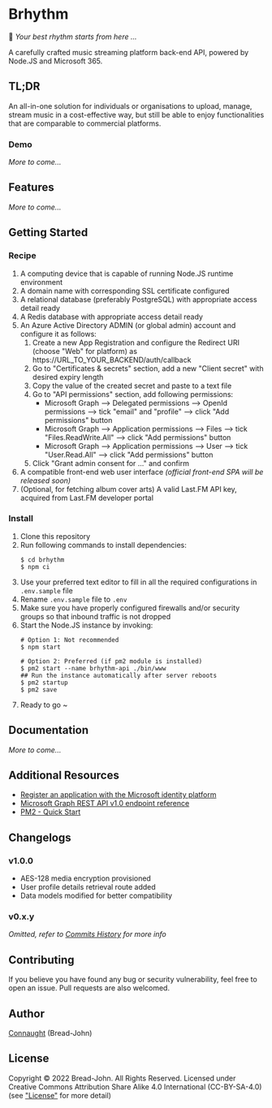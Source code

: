 # Brhythm
🎵 _Your best rhythm starts from here ..._

A carefully crafted music streaming platform back-end API, powered by Node.JS and Microsoft 365.

## TL;DR
An all-in-one solution for individuals or organisations to upload, manage, stream music in a cost-effective way, but still be able to enjoy functionalities that are comparable to commercial platforms.
### Demo
_More to come..._

## Features
_More to come..._

## Getting Started
### Recipe
1. A computing device that is capable of running Node.JS runtime environment
2. A domain name with corresponding SSL certificate configured
3. A relational database (preferably PostgreSQL) with appropriate access detail ready
4. A Redis database with appropriate access detail ready
5. An Azure Active Directory ADMIN (or global admin) account and configure it as follows:
   1. Create a new App Registration and configure the Redirect URI (choose "Web" for platform) as https://URL_TO_YOUR_BACKEND/auth/callback
   2. Go to "Certificates & secrets" section, add a new "Client secret" with desired expiry length
   3. Copy the value of the created secret and paste to a text file
   4. Go to "API permissions" section, add following permissions:
      - Microsoft Graph --> Delegated permissions --> OpenId permissions --> tick "email" and "profile" --> click "Add permissions" button
      - Microsoft Graph --> Application permissions --> Files --> tick "Files.ReadWrite.All" --> click "Add permissions" button
      - Microsoft Graph --> Application permissions --> User --> tick "User.Read.All" --> click "Add permissions" button
   5. Click "Grant admin consent for ..." and confirm
6. A compatible front-end web user interface _(official front-end SPA will be released soon)_
7. (Optional, for fetching album cover arts) A valid Last.FM API key, acquired from Last.FM developer portal

### Install
1. Clone this repository
2. Run following commands to install dependencies:
   ```
   $ cd brhythm
   $ npm ci
   ```
3. Use your preferred text editor to fill in all the required configurations in `.env.sample` file
4. Rename `.env.sample` file to `.env`
5. Make sure you have properly configured firewalls and/or security groups so that inbound traffic is not dropped
6. Start the Node.JS instance by invoking:
   ```
   # Option 1: Not recommended
   $ npm start

   # Option 2: Preferred (if pm2 module is installed)
   $ pm2 start --name brhythm-api ./bin/www
   ## Run the instance automatically after server reboots
   $ pm2 startup
   $ pm2 save
   ```
7. Ready to go ~

## Documentation
_More to come..._

## Additional Resources
- [Register an application with the Microsoft identity platform](https://docs.microsoft.com/en-us/azure/active-directory/develop/quickstart-register-app)
- [Microsoft Graph REST API v1.0 endpoint reference](https://docs.microsoft.com/en-us/graph/api/overview?view=graph-rest-1.0)
- [PM2 - Quick Start](https://pm2.keymetrics.io/docs/usage/quick-start/)

## Changelogs
### v1.0.0
- AES-128 media encryption provisioned
- User profile details retrieval route added
- Data models modified for better compatibility

### v0.x.y
_Omitted, refer to [Commits History](https://github.com/Bread-John/brhythm/commits/main) for more info_

## Contributing
If you believe you have found any bug or security vulnerability, feel free to open an issue. Pull requests are also welcomed.

## Author
[Connaught](https://johnnybread.com) (Bread-John)

## License
Copyright &copy; 2022 Bread-John. All Rights Reserved.
Licensed under Creative Commons Attribution Share Alike 4.0 International (CC-BY-SA-4.0) (see ["License"](/LICENSE) for more detail)
